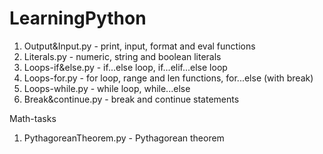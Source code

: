 # LearningPython

1. Output&Input.py - print, input, format and eval functions
2. Literals.py - numeric, string and boolean literals
3. Loops-if&else.py - if...else loop, if...elif...else loop 
4. Loops-for.py - for loop, range and len functions, for...else (with break)
5. Loops-while.py - while loop, while...else
6. Break&continue.py - break and continue statements

Math-tasks
1. PythagoreanTheorem.py - Pythagorean theorem